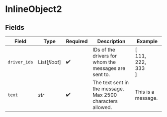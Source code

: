 # InlineObject2


## Fields

| Field                                                      | Type                                                       | Required                                                   | Description                                                | Example                                                    |
| ---------------------------------------------------------- | ---------------------------------------------------------- | ---------------------------------------------------------- | ---------------------------------------------------------- | ---------------------------------------------------------- |
| `driver_ids`                                               | List[*float*]                                              | :heavy_check_mark:                                         | IDs of the drivers for whom the messages are sent to.      | [<br/>111,<br/>222,<br/>333<br/>]                          |
| `text`                                                     | *str*                                                      | :heavy_check_mark:                                         | The text sent in the message. Max 2500 characters allowed. | This is a message.                                         |